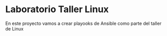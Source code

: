 # Laboratorio Taller Linux

En este proyecto vamos a crear playooks de 
Ansible como parte del taller de Linux
